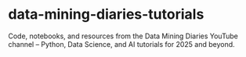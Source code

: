 # data-mining-diaries-tutorials
Code, notebooks, and resources from the Data Mining Diaries YouTube channel – Python, Data Science, and AI tutorials for 2025 and beyond.
